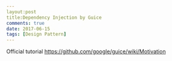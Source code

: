 ```yaml
---
layout:post
title:Dependency Injection by Guice
comments: true
date: 2017-06-15
tags: [Design Pattern]
---
```


Official tutorial
https://github.com/google/guice/wiki/Motivation
